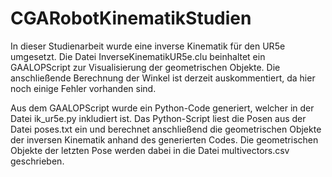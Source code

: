 # CGARobotKinematikStudien
In dieser Studienarbeit wurde eine inverse Kinematik für den UR5e umgesetzt.
Die Datei InverseKinematikUR5e.clu beinhaltet ein GAALOPScript zur Visualisierung der geometrischen Objekte.
Die anschließende Berechnung der Winkel ist derzeit auskommentiert, da hier noch einige Fehler vorhanden sind.

Aus dem GAALOPScript wurde ein Python-Code generiert, welcher in der Datei ik_ur5e.py inkludiert ist.
Das Python-Script liest die Posen aus der Datei poses.txt ein und berechnet anschließend die geometrischen Objekte der inversen Kinematik anhand des generierten Codes.
Die geometrischen Objekte der letzten Pose werden dabei in die Datei multivectors.csv geschrieben.
